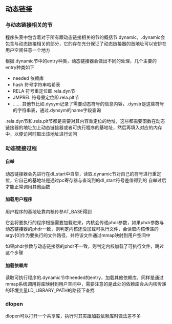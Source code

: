  ## 动态链接
 ### 与动态链接相关的节
 程序头表中包含着对于所有跟动态链接相关的节的概括节.dynamic，.dynamic会包含与动态链接相关的部分，它的存在充分保证了动态链接器的首地址可以安排在用户空间任意一个地方
 
根据.dynamic节中的entry种类，动态链接器会做出不同的处理，几个主要的entry种类如下
 - needed 依赖库
 - hash 符号字符串哈希表
 - RELA 符号重定位即.rela.dyn节
 - JMPREL 符号重定位即.rela.plt节
 - ......
 其他节比如.dysym记录了需要动态符号的信息内容，.dynstr是这些符号的字符串表，通过.dynsym的name字段查询
 
 .rela.dyn节和.rela.plt节都是需要对其内容重定位的地址，这些都需要函数在动态链接器的地址加上动态链接器或者可执行程序的基地址，然后再填入对应的内存中，以便访问时取出该地址进行访问

 ### 动态链接过程
 #### 自举
 动态链接器会先进行在dl_start中自举，读取.dynamic节对自己的符号进行重定位，它自己的基地址是通过pc寄存器与查询到的dl_start符号差值得到的
 自举过后才能正常调用其他函数
 #### 加载用户程序
 用户程序的基地址靠内核传参AT_BASE得到

 它会将要执行的程序根据需要加载进来，内核会传递phdr参数，如果phdr参数与动态链接器的phdr一致，则判定内核还没加载可执行文件，会读取内核传递的argv[0]作为要执行的文件路径，并将该文件通过mmap映射到用户空间中

 如果phdr参数与动态链接器的phdr不一致，则判定内核加载了可执行文件，跳过这个步骤

 #### 加载依赖库
 读取可执行程序的.dynamic节中needed的entry，加载其他依赖库，同样是通过mmap系统调用将库映射到用户空间中，需要注意的是此处的依赖库会从内核传递的环境变量LD_LIBRARY_PATH的路径下查找

 ### dlopen
 dlopen可以打开一个共享库，执行时其实跟加载依赖库时做法差不多